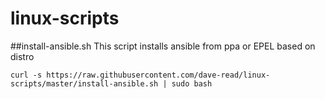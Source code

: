 # linux-scripts

##install-ansible.sh
This script installs ansible from ppa or EPEL based on distro
```
curl -s https://raw.githubusercontent.com/dave-read/linux-scripts/master/install-ansible.sh | sudo bash

```
